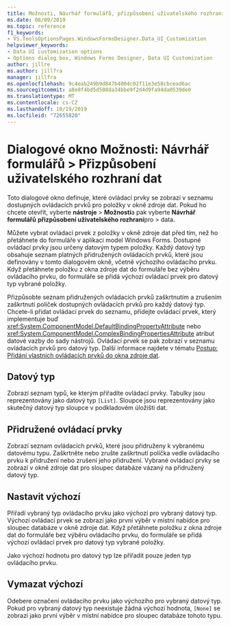 ```yaml
---
title: Možnosti, Návrhář formulářů, přizpůsobení uživatelského rozhraní dat
ms.date: 08/09/2019
ms.topic: reference
f1_keywords:
- VS.ToolsOptionsPages.WindowsFormsDesigner.Data_UI_Customization
helpviewer_keywords:
- Data UI customization options
- Options dialog box, Windows Forms Designer, Data UI Customization
author: jillre
ms.author: jillfra
manager: jillfra
ms.openlocfilehash: 9c4eab249b9d847b4004c02f11e3e58cbcead6ac
ms.sourcegitcommit: a8e8f4bd5d508da34bbe9f2d4d9fa94da0539de0
ms.translationtype: MT
ms.contentlocale: cs-CZ
ms.lasthandoff: 10/19/2019
ms.locfileid: "72655820"
---
```

# <a name="options-dialog-box-windows-forms-designer--data-ui-customization"></a>Dialogové okno Možnosti: Návrhář formulářů > Přizpůsobení uživatelského rozhraní dat

Toto dialogové okno definuje, které ovládací prvky se zobrazí v seznamu dostupných ovládacích prvků pro položky v okně zdroje dat. Pokud ho chcete otevřít, vyberte **nástroje**  > **Možnosti**a pak vyberte **Návrhář formulářů** **přizpůsobení uživatelského rozhraní**pro  >  data.

Můžete vybrat ovládací prvek z položky v okně zdroje dat před tím, než ho přetáhnete do formuláře v aplikaci model Windows Forms. Dostupné ovládací prvky jsou určeny datovým typem položky. Každý datový typ obsahuje seznam platných přidružených ovládacích prvků, které jsou definovány v tomto dialogovém okně, včetně výchozího ovládacího prvku. Když přetáhnete položku z okna zdroje dat do formuláře bez výběru ovládacího prvku, do formuláře se přidá výchozí ovládací prvek pro datový typ vybrané položky.

Přizpůsobte seznam přidružených ovládacích prvků zaškrtnutím a zrušením zaškrtnutí políček dostupných ovládacích prvků pro každý datový typ. Chcete-li přidat ovládací prvek do seznamu, přidejte ovládací prvek, který implementuje buď <xref:System.ComponentModel.DefaultBindingPropertyAttribute> nebo <xref:System.ComponentModel.ComplexBindingPropertiesAttribute> atribut datové vazby do sady nástrojů. Ovládací prvek se pak zobrazí v seznamu ovládacích prvků pro datový typ. Další informace najdete v tématu [Postup: Přidání vlastních ovládacích prvků do okna zdroje dat](../..//data-tools/add-custom-controls-to-the-data-sources-window.md).

## <a name="data-type"></a>Datový typ

Zobrazí seznam typů, ke kterým přiřadíte ovládací prvky. Tabulky jsou reprezentovány jako datový typ `[List]`. Sloupce jsou reprezentovány jako skutečný datový typ sloupce v podkladovém úložišti dat.

## <a name="associated-controls"></a>Přidružené ovládací prvky

Zobrazí seznam ovládacích prvků, které jsou přidruženy k vybranému datovému typu. Zaškrtněte nebo zrušte zaškrtnutí políčka vedle ovládacího prvku k přidružení nebo zrušení jeho přidružení. Vybrané ovládací prvky se zobrazí v okně zdroje dat pro sloupec databáze vázaný na přidružený datový typ.

## <a name="set-default"></a>Nastavit výchozí

Přiřadí vybraný typ ovládacího prvku jako výchozí pro vybraný datový typ. Výchozí ovládací prvek se zobrazí jako první výběr v místní nabídce pro sloupec databáze v okně zdroje dat. Když přetáhnete položku z okna zdroje dat do formuláře bez výběru ovládacího prvku, do formuláře se přidá výchozí ovládací prvek pro datový typ vybrané položky.

Jako výchozí hodnotu pro datový typ lze přiřadit pouze jeden typ ovládacího prvku.

## <a name="clear-default"></a>Vymazat výchozí

Odebere označení ovládacího prvku jako výchozího pro vybraný datový typ. Pokud pro vybraný datový typ neexistuje žádná výchozí hodnota, `[None]` se zobrazí jako první výběr v místní nabídce pro sloupec databáze tohoto typu.